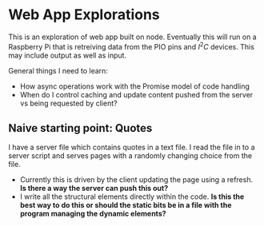 # Web App Explorations

This is an exploration of web app built on node. Eventually this will run on a Raspberry Pi that is retreiving data from 
the PIO pins and $I^2C$ devices.  This may include output as well as input.

General things I need to learn:
  - How async operations work with the Promise model of code handling
  - When do I control caching and update content pushed from the server vs being requested by client?

## Naive starting point: Quotes
I have a server file which contains quotes in a text file. I read the file in to a server script and serves pages with a randomly changing choice from the file.  
  - Currently this is driven by the client updating the page using a refresh. **Is there a way the server can push this out?**  
  - I write all the structural elements directly within the code. **Is this the best way to do this or should the static bits be in a file with the program managing the dynamic elements?**

